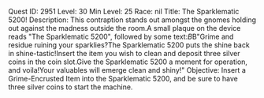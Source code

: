 Quest ID: 2951
Level: 30
Min Level: 25
Race: nil
Title: The Sparklematic 5200!
Description: This contraption stands out amongst the gnomes holding out against the madness outside the room.A small plaque on the device reads "The Sparklematic 5200", followed by some text:$B$B"Grime and residue ruining your sparklies?The Sparklematic 5200 puts the shine back in shine-tastic!Insert the item you wish to clean and deposit three silver coins in the coin slot.Give the Sparklematic 5200 a moment for operation, and voila!Your valuables will emerge clean and shiny!"
Objective: Insert a Grime-Encrusted Item into the Sparklematic 5200, and be sure to have three silver coins to start the machine.

